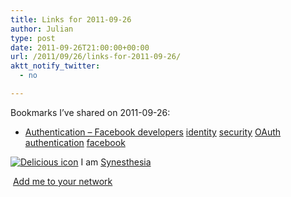 ```yaml
---
title: Links for 2011-09-26
author: Julian
type: post
date: 2011-09-26T21:00:00+00:00
url: /2011/09/26/links-for-2011-09-26/
aktt_notify_twitter:
  - no

---
```

Bookmarks I&#8217;ve shared on 2011-09-26:

  * [Authentication &#8211; Facebook developers][1] 
    [identity][2] [security][3] [OAuth][4] [authentication][5] [facebook][6] </li> </ul> 
    
    <p class="deliciouslink">
      <a href="http://del.icio.us/synesthesia" title="See all my bookmarks on del.icio.us"><img src="https://www.synesthesia.co.uk/images/deliciousicon.jpg" alt="Delicious icon" /></a>&nbsp;I am <a href="http://del.icio.us/synesthesia" title="See all my bookmarks on del.icio.us">Synesthesia</a>
    </p>
    
    <p class="deliciouslink">
      <a href="http://del.icio.us/network?add=synesthesia" title="Add me to your del.icio.us network"><img src="https://www.synesthesia.co.uk/images/add.gif" alt="" /></a>&nbsp;<a href="http://del.icio.us/network?add=synesthesia" title="Add me to your del.icio.us network">Add me to your network</a>
    </p>

 [1]: http://developers.facebook.com/docs/authentication
 [2]: http://www.delicious.com/synesthesia/identity
 [3]: http://www.delicious.com/synesthesia/security
 [4]: http://www.delicious.com/synesthesia/OAuth
 [5]: http://www.delicious.com/synesthesia/authentication
 [6]: http://www.delicious.com/synesthesia/facebook
